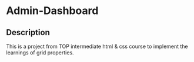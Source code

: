 # Admin-Dashboard
## Description
This is a project from TOP intermediate html & css course to implement the learnings of grid properties.
